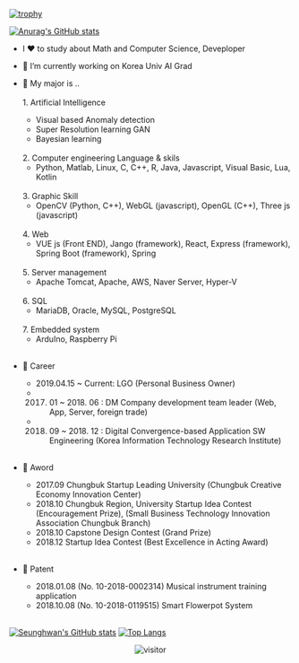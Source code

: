 [![trophy](https://github-profile-trophy.vercel.app/?username=shiny0510&theme=onedark)](https://github.com/ryo-ma/github-profile-trophy)


[![Anurag's GitHub stats](https://github-readme-stats.vercel.app/api?username=shiny0510)](https://github.com/anuraghazra/github-readme-stats)


- I ❤️ to study about Math and Computer Science, Deveploper
- 🔭 I’m currently working on Korea Univ AI Grad
- 💪 My major is ..
  <br/>
  <br/>
  <h> 1. Artificial Intelligence </h>
   - Visual based Anomaly detection
   - Super Resolution learning GAN
   - Bayesian learning 
 
  <br/> 
  2. Computer engineering Language & skils 
    
    - Python, Matlab, Linux, C, C++, R, Java, Javascript, Visual Basic, Lua, Kotlin 
  <br/>
  3. Graphic Skill
    
    - OpenCV (Python, C++), WebGL (javascript), OpenGL (C++), Three js (javascript)
  <br/>
  4. Web 
    
    - VUE js (Front END), Jango (framework), React, Express (framework), Spring Boot (framework), Spring
  <br/>
  5. Server management 
    
    - Apache Tomcat, Apache, AWS, Naver Server, Hyper-V
  <br/>
  6. SQL 

    - MariaDB, Oracle, MySQL, PostgreSQL
  <br/>
  7. Embedded system 

  - ArduIno, Raspberry Pi
  <br/>
  
- 💪 Career
    - 2019.04.15 ~ Current: LGO (Personal Business Owner)
    - 2017. 01 ~ 2018. 06 : DM Company development team leader (Web, App, Server, foreign trade)
    - 2018. 09 ~ 2018. 12 : Digital Convergence-based Application SW Engineering (Korea Information Technology Research Institute)
  
  <br/>  

- 🌱 Aword
    - 2017.09 Chungbuk Startup Leading University (Chungbuk Creative Economy Innovation Center)
    - 2018.10 Chungbuk Region, University Startup Idea Contest (Encouragement Prize), (Small Business Technology Innovation Association Chungbuk Branch)
    - 2018.10 Capstone Design Contest (Grand Prize)
    - 2018.12 Startup Idea Contest (Best Excellence in Acting Award)    
  <br/>
- 🌱 Patent
    - 2018.01.08 (No. 10-2018-0002314) Musical instrument training application
    - 2018.10.08 (No. 10-2018-0119515) Smart Flowerpot System
  <br/>

[![Seunghwan's GitHub stats](https://github-readme-stats.vercel.app/api?username=shiny0510)](https://github.com/shiny0510/github-readme-stats)
[![Top Langs](https://github-readme-stats.vercel.app/api/top-langs/?username=shiny0510&layout=compact)](https://github.com/shiny0510/github-readme-stats)

<p align="center">
  <img src="https://visitor-badge.laobi.icu/badge?page_id=shiny0510/shiny0510" alt="visitor"/>
</p>













